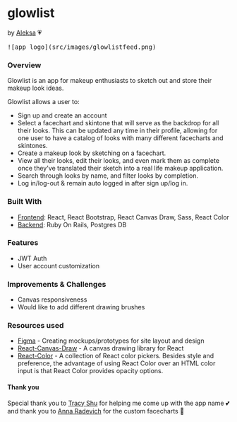 # glowlist #
by [Aleksa](https://github.com/aleksarad) 💗

<kbd>
![app logo](src/images/glowlistfeed.png)
</kbd>

### Overview ###

Glowlist is an app for makeup enthusiasts to sketch out and store their makeup look ideas.

Glowlist allows a user to:
* Sign up and create an account
* Select a facechart and skintone that will serve as the backdrop for all their looks. This can be updated any time in their profile, allowing for one user to have a catalog of looks with many different facecharts and skintones.
* Create a makeup look by sketching on a facechart.
* View all their looks, edit their looks, and even mark them as complete once they've translated their sketch into a real life makeup application.
* Search through looks by name, and filter looks by completion.
* Log in/log-out & remain auto logged in after sign up/log in.


### Built With ###
* [Frontend](https://github.com/aleksarad/glowlist-frontend): React, React Bootstrap, React Canvas Draw, Sass, React Color
* [Backend](https://github.com/aleksarad/glowlist-backend): Ruby On Rails, Postgres DB

### Features ###
* JWT Auth
* User account customization

### Improvements & Challenges ###
* Canvas responsiveness
* Would like to add different drawing brushes

### Resources used ###
* [Figma](https://www.figma.com/) - Creating mockups/prototypes for site layout and design
* [React-Canvas-Draw](https://github.com/embiem/react-canvas-draw) - A canvas drawing library for React
* [React-Color](https://casesandberg.github.io/react-color/) - A collection of React color pickers. Besides style and preference, the advantage of using React Color over an HTML color input is that React Color provides opacity options.

#### Thank you ####
Special thank you to [Tracy Shu](https://www.linkedin.com/in/tracy-shu-07354b48/) for helping me come up with the app name 💕
and thank you to [Anna Radevich](https://anna-radevich.herokuapp.com/) for the custom facecharts 💓

